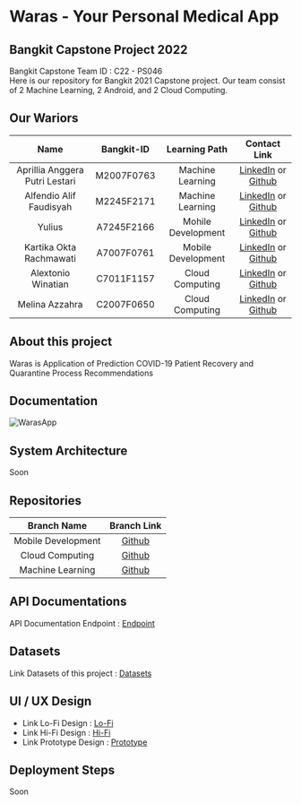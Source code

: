 # Waras - Your Personal Medical App

## Bangkit Capstone Project 2022

Bangkit Capstone Team ID : C22 - PS046 <br>
Here is our repository for Bangkit 2021 Capstone project. Our team consist of 2 Machine Learning, 2 Android, and 2 Cloud Computing.

## Our Wariors

|              Name              | Bangkit-ID |   Learning Path    |                                                       Contact Link                                                       |
| :----------------------------: | :--------: | :----------------: | :----------------------------------------------------------------------------------------------------------------------: |
| Aprillia Anggera Putri Lestari | M2007F0763 |  Machine Learning  |            [LinkedIn](https://www.linkedin.com/in/aprillia-anggera/) or [Github](https://github.com/anggera)             |
|    Alfendio Alif Faudisyah     | M2245F2171 |  Machine Learning  |                [LinkedIn](https://www.linkedin.com/in/alfendio/) or [Github](https://github.com/alfendio)                |
|             Yulius             | A7245F2166 | Mohile Development |              [LinkedIn](https://www.linkedin.com/in/natyulius/) or [Github](https://github.com/yuliusius1)               |
|    Kartika Okta Rachmawati     | A7007F0761 | Mobile Development |                 [LinkedIn](https://www.linkedin.com/in/) or [Github](https://github.com/kartikaokta123)                  |
|       Alextonio Winatian       | C7011F1157 |  Cloud Computing   | [LinkedIn](https://www.linkedin.com/in/alextonio-winatian-168b67236/) or [Github](https://github.com/Alextonio-Winatian) |
|         Melina Azzahra         | C2007F0650 |  Cloud Computing   |        [LinkedIn](https://www.linkedin.com/in/melina-azzahra-212399201/) or [Github](https://github.com/nmelinaa)        |

## About this project

Waras is Application of Prediction COVID-19 Patient Recovery and Quarantine Process Recommendations

## Documentation

![WarasApp](https://github.com/yuliusius1/waras-bangkit-capstone-2022/blob/main/assets/documentations.jpg)

## System Architecture

Soon

## Repositories

|    Branch Name     |                                      Branch Link                                      |
| :----------------: | :-----------------------------------------------------------------------------------: |
| Mobile Development | [Github](https://github.com/yuliusius1/waras-bangkit-capstone-2022/tree/android-dev1) |
|  Cloud Computing   |   [Github](https://github.com/yuliusius1/waras-bangkit-capstone-2022/tree/cc-dev1)    |
|  Machine Learning  |    [Github](https://github.com/yuliusius1/waras-bangkit-capstone-2022/tree/ml-dev)    |

## API Documentations

API Documentation Endpoint : [Endpoint](https://documenter.getpostman.com/view/21187908/Uz5CLHqp)

## Datasets

Link Datasets of this project : [Datasets](https://github.com/saadidrees/dataset_covid_19_symptoms/blob/master/dataset_symps_covid19.csv)

## UI / UX Design

- Link Lo-Fi Design : [Lo-Fi](https://www.figma.com/file/E3FdMv9JI6ztkQxKpM5VH7/Capstone-Project?node-id=0%3A1)
- Link Hi-Fi Design : [Hi-Fi](https://www.figma.com/file/E3FdMv9JI6ztkQxKpM5VH7/Capstone-Project?node-id=109%3A93)
- Link Prototype Design : [Prototype](https://www.figma.com/proto/E3FdMv9JI6ztkQxKpM5VH7/Capstone-Project?page-id=344%3A211&node-id=344%3A246&viewport=465%2C233%2C0.32&scaling=scale-down&starting-point-node-id=344%3A239)

## Deployment Steps

Soon
